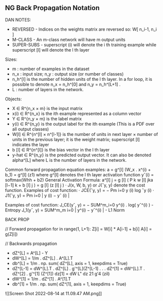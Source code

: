 


## NG Back Propagation Notation


DAN NOTES:
- REVERSED - Indices on the weights matrix are reversed so:  W[ n_i-1, n_i ]
- M-CLASS - An m-class network will have m output units
- SUPER-SUBS - superscript (i) will denote the i th training example while superscript [l] will denote the l th layer 

Sizes: 
- m : number of examples in the dataset
- n_x : input size;  n_y : output size (or number of classes) 
- n_h^[l]  is the number of hidden units of the l th layer.   In a for loop, it is possible to denote n_x = n_h^[0]    and   n_y = n_h^[L+1] . 
- L : number of layers in the network. 

Objects: 
- X ∈ R^{n_x × m}  is the input matrix 
- x(i) ∈ R^{n_x}    is the ith example represented as a column vector
- Y ∈ R^{n_y × m}   is the label matrix
- y(i) ∈ R^{n_y} is the output label for the ith example     (This is a PDF over all output classes)
- W[l] ∈ R^{n^[l] × n^[l-1]}    is the number of units in next layer × number of units in the previous layer;  it is the weight matrix; superscript [l] indicates the layer 
- b [l] ∈ R^{n^[l]}   is the bias vector in the l th layer
- y-hat ∈ R^{n_y}    is the predicted output vector.  It can also be denoted alpha^[L] where L is the number of layers in the network. 

Common forward propagation equation examples: 
	a = g^[l] (W_x . x^(i) + b_1) = g^[l] (z1) where g^[l] denotes the l th layer activation function
	yˆ(i) = softmax(Whh + b2)
General Activation Formula: 
	a^[l] j = g [l] ( P k w [l] jka [l−1] k + b [l] j ) = g [l] (z [l] j ) · J(x, W, b, y) or J(ˆy, y) denote the cost function. Examples of cost function: · JCE(ˆy, y) = − Pm i=0 y (i) log ˆy (i) · J1(ˆy, y) = Pm i=0 | y (i) − yˆ (i) |

Examples of cost function: 
	J_CE(yˆ, y) = − SUM^m_i=0   y^(i) . log( yˆ^(i) )  	- Entropy
	J_1(yˆ, y) = SUM^m_m i=0    | y^(i) − yˆ^(i) |		- L1 Norm



BACK PROP

// Forward propagation
for in range(1, L+1):
Z[i] = W[i] * A[i-1] + b[i]
A[i] = g(Z[i])

// Backwards propagation
- dZ^[L] = A^[L] - Y
- dW^[L] = 1/m . dZ^[L] . A^[L].T  
- db^[L] = 1/m . np. sum( dZ^[L], axis = 1, keepdims = True)
- dZ^[L-1] = dW^[L].T . dZ^[L] . g'^[L](Z^[L-1]
   . . .
   dZ^[1] = dW^[L].T . dZ^[2] . g'^[1] (Z^[1])
   dz[1] = dW L" dz 21 g'4 (zil)
- dW^[1] = 1/m . dZ^[1] . A^[1].T
- db^[1] = 1/m . np. sum( dZ^[1], axis = 1, keepdims = True)


![[Screen Shot 2022-08-14 at 11.09.47 AM.png]]
